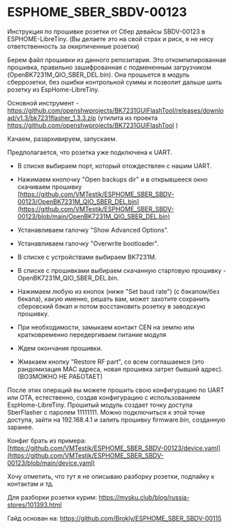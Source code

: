 # ESPHOME_SBER_SBDV-00123
Инструкция по прошивке розетки от Сбер девайсы SBDV-00123 в ESPHOME-LibreTiny. (Вы делаете это на свой страх и риск, я не несу ответственность за окирпиченные розетки)

Берем файл прошивки из данного репозитария. Это откомпилированная прошивка, правильно зашифрованная с подмененным загрузчикoм (OpenBK7231M_QIO_SBER_DEL.bin). Она прошьется в модуль сберрозетки, без ошибки контрольной суммы и позволит дальше шить розетку из EspHome-LibreTiny.

Основной инструмент - https://github.com/openshwprojects/BK7231GUIFlashTool/releases/download/v1.3/bk7231flasher_1.3.3.zip (утилита из проекта https://github.com/openshwprojects/BK7231GUIFlashTool )

Качаем, разархивируем, запускаем.

Предполагается, что розетка уже подключена к UART.

- В списке выбираем порт, который отождествлен с нашим UART.

- Нажимаем кнопочку "Open backups dir" и в открывшееся окно скачиваем прошивку [https://github.com/VMTestik/ESPHOME_SBER_SBDV-00123/OpenBK7231M_QIO_SBER_DEL.bin](https://github.com/VMTestik/ESPHOME_SBER_SBDV-00123/blob/main/OpenBK7231M_QIO_SBER_DEL.bin)

- Устанавливаем галочку "Show Advanced Options".  

- Устанавливаем галочку "Overwrite bootloader".

- В списке с устройствами выбираем BK7231M.

- В списке с прошивками выбираем скачанную стартовую прошивку - OpenBK7231M_QIO_SBER_DEL.bin.

- Нажимаем любую из кнопок (ниже "Set baud rate") (с бэкапом/без бекапа), какую именно, решать вам, может захотите сохранить сберовский бэкап и потом восстановить розетку в заводскую прошивку.

- При необходимости, замыкаем контакт CEN на землю или кратковременно передергиваем питание модуля

- Ждем окончания прошивки.

- Жмакаем кнопку "Restore RF part", со всем соглашаемся (это рандомизация MAC адреса, новая прошивка затрет бывший адрес). (ВОЗМОЖНО НЕ РАБОТАЕТ)

После этих операций вы можете прошить свою конфигурацию по UART или OTA, естественно, создав конфигурацию с использованием EspHome-LibreTiny. Прошитый модуль создает точку доступа SberFlasher с паролем 11111111. Можно подключиться к этой точке доступа, зайти на 192.168.4.1 и залить прошивку firmware.bin, созданную заранее. 
    
Конфиг брать из примера: [https://github.com/VMTestik/ESPHOME_SBER_SBDV-00123/device.yaml](https://github.com/VMTestik/ESPHOME_SBER_SBDV-00123/blob/main/device.yaml)

Хочу отметить, что тут я не описываю разборку розетки, подпайку к контактам и тд.

Для разборки розетки курим: https://mysku.club/blog/russia-stores/101393.html

Гайд основан на: https://github.com/Brokly/ESPHOME_SBER_SBDV-00115
